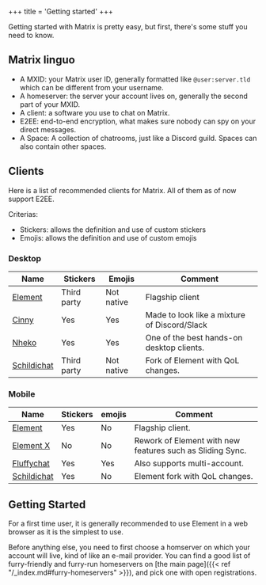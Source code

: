 +++
title = 'Getting started'
+++

Getting started with Matrix is pretty easy, but first, there's some stuff you need to know.

## Matrix linguo

* A MXID: your Matrix user ID, generally formatted like `@user:server.tld` which can be different from your username.
* A homeserver: the server your account lives on, generally the second part of your MXID.
* A client: a software you use to chat on Matrix.
* E2EE: end-to-end encryption, what makes sure nobody can spy on your direct messages.
* A Space: A collection of chatrooms, just like a Discord guild. Spaces can also contain other spaces.

## Clients

Here is a list of recommended clients for Matrix. All of them as of now support E2EE.

Criterias:

* Stickers: allows the definition and use of custom stickers
* Emojis: allows the definition and use of custom emojis

### Desktop

| Name                                 | Stickers    | Emojis     | Comment                                      |
|--------------------------------------|-------------|------------|----------------------------------------------|
| [Element](https://element.io/)       | Third party | Not native | Flagship client                              |
| [Cinny](https://cinny.in/)           | Yes         | Yes        | Made to look like a mixture of Discord/Slack |
| [Nheko](https://nheko.im/)           | Yes         | Yes        | One of the best hands-on desktop clients.    |
| [Schildichat](https://schildi.chat/) | Third party | Not native | Fork of Element with QoL changes.            |

### Mobile

| Name                                | Stickers | emojis | Comment                                                   |
|-------------------------------------|----------|--------|-----------------------------------------------------------|
| [Element](https://element.io)       | Yes      | No     | Flagship client.                                          |
| [Element X](https://element.io)     | No       | No     | Rework of Element with new features such as Sliding Sync. |
| [Fluffychat](https://fluffychat.im) | Yes      | Yes    | Also supports multi-account.                              |
| [Schildichat](https://schildi.chat) | Yes      | No     | Element fork with QoL changes.                            |

## Getting Started

For a first time user, it is generally recommended to use Element in a web browser as it is the simplest to use.

Before anything else, you need to first choose a homserver on which your account will live, kind of like an e-mail
provider. You can find a good list of furry-friendly and furry-run homeservers on [the main page]({{< ref "/_index.md#furry-homeservers" >}}), and pick one with open registrations.
